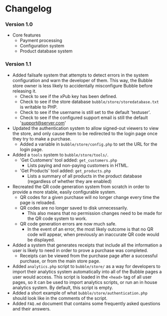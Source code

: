 # Changelog


### Version 1.0

- Core features
	- Payment processing
	- Configuration system
	- Product database system


### Version 1.1

- Added failsafe system that attempts to detect errors in the system configuration and warn the developer of them. This way, the Bubble store owner is less likely to accidentally misconfigure Bubble before releasing it.
    - Check to see if the xPub key has been defined.
    - Check to see if the store database `bubble/store/storedatabase.txt` is writable to PHP.
    - Check to see if the username is still set to the default 'testuser'.
    - Check to see if the configured support email is still the default 'support@server.com'
- Updated the authentication system to allow signed-out viewers to view the store, and only cause them to be redirected to the login page once they try to make a purchase.
    - Added a variable in `bubble/store/config.php` to set the URL for the login page.
- Added a `tools` system to `bubble/store/tools/`.
    - 'Get Customers' tool added: `get_customers.php`
        - Lists paying and non-paying customers in HTML.
    - 'Get Products' tool added: `get_products.php`
        - Lists a summary of all products in the product database (regardless of whether they are enabled)
- Recreated the QR code generation system from scratch in order to provide a more stable, easily configurable system.
    - QR codes for a given purchase will no longer change every time the page is reloaded.
    - QR codes are no longer saved to disk unnecessarily.
        - This also means that no permission changes need to be made for the QR code system to work.
    - QR code generation errors are now much safe.
        - In the event of an error, the most likely outcome is that no QR code will appear, when previously an inaccurate QR code would be displayed.
- Added a system that generates receipts that include all the information a user is likely to need in order to prove a purchase was completed.
    - Receipts can be viewed from the purchase page after a successful purchase, or from the main store page.
- Added `analytics.php` script to `bubble/store/` as a way for developers to import their analytics system automatically into all of the Bubble pages a user would access. This script is loaded in the `<head>` tag of all user pages, so it can be used to import analytics scripts, or run an in house analytics system. By default, this script is empty.
- Added a short example of what `bubble/store/authentication.php` should look like in the comments of the script.
- Added `FAQ.md` document that contains some frequently asked questions and their answers.
